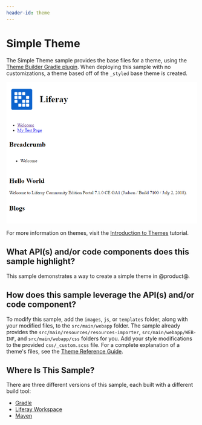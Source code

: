 ```yaml
---
header-id: theme
---
```


# Simple Theme

The Simple Theme sample provides the base files for a theme, using the
[Theme Builder Gradle plugin](/docs/7-0/reference/-/knowledge_base/r/theme-builder-gradle-plugin).
When deploying this sample with no customizations, a theme based off of the 
`_styled` base theme is created.

![Figure 1: A theme based off of the Styled base theme is created when the Theme Blade sample is deployed to Liferay Portal.](../../../images/theme.png)

For more information on themes, visit the 
[Introduction to Themes](/docs/7-0/tutorials/-/knowledge_base/t/introduction-to-themes)
tutorial.

## What API(s) and/or code components does this sample highlight?

This sample demonstrates a way to create a simple theme in @product@.

## How does this sample leverage the API(s) and/or code component?

To modify this sample, add the `images`, `js`, or `templates` folder, along with
your modified files, to the `src/main/webapp` folder. The sample already
provides the `src/main/resources/resources-importer`, `src/main/webapp/WEB-INF`,
and `src/main/webapp/css` folders for you. Add your style modifications to the
provided `css/_custom.scss` file. For a complete explanation of a theme's files,
see the
[Theme Reference Guide](/docs/7-0/reference/-/knowledge_base/r/theme-reference-guide).

## Where Is This Sample?

There are three different versions of this sample, each built with a different
build tool:

- [Gradle](https://github.com/liferay/liferay-blade-samples/tree/7.0/gradle/themes/simple-theme)
- [Liferay Workspace](https://github.com/liferay/liferay-blade-samples/tree/7.0/liferay-workspace/wars/simple-theme)
- [Maven](https://github.com/liferay/liferay-blade-samples/tree/7.0/maven/themes/simple-theme)
